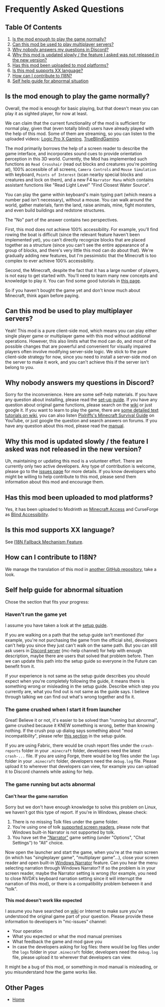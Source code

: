 # Frequently Asked Questions

## Table Of Contents

1. [Is the mod enough to play the game normally?](#is-the-mod-enough-to-play-the-game-normally)
2. [Can this mod be used to play multiplayer servers?](#can-this-mod-be-used-to-play-multiplayer-servers)
3. [Why nobody answers my questions in Discord?](#why-nobody-answers-my-questions-in-discord)
4. [Why this mod is updated slowly / the feature I asked was not released in the new version?](#why-this-mod-is-updated-slowly--the-feature-i-asked-was-not-released-in-the-new-version)
5. [Has this mod been uploaded to mod platforms?](#has-this-mod-been-uploaded-to-mod-platforms)
6. [Is this mod supports XX language?](#is-this-mod-supports-xx-language)
7. [How can I contribute to I18N?](#how-can-i-contribute-to-i18n)
8. [Self help guide for abnormal situation](#self-help-guide-for-abnormal-situation)

## Is the mod enough to play the game normally?

Overall, the mod is enough for basic playing, but that doesn't mean you can play it as sighted player, for now at least.

We can claim that the current functionality of the mod is sufficient for normal play, given that (even totally blind) users have already played with the help of this mod. Some of them are streaming, so you can listen to the uploaded videos: [Logic Pro X Gaming](https://www.youtube.com/@LogicProXGaming/search?query=minecraft), [TrueBlindGaming](https://www.youtube.com/@TrueBlindGaming/search?query=minecraft).

The mod primarily borrows the help of a screen reader to describe the game interface, and incorporates sound cues to provide orientation perception in this 3D world.
Currently, the Mod has implemented such functions as `Read Crosshair` (read out blocks and creatures you're pointing at), 100% accessible of all screens, `Camera Controls` and `Mouse Simulation` with keyboard, `Points of Interest` (scan nearby special blocks and creatures and lock on them), and a new F4 `Narrator Manu` which contains assistant functions like "Read Light Level" "Find Closest Water Source".

You can play the game within keyboard's main typing part (which means a number pad isn't necessary), without a mouse. You can walk around the world, gather materials, farm the land, raise animals, mine, fight monsters, and even build buildings and redstone structures.

The "No" part of the answer contains two perspectives.

First, this mod does not achieve 100% accessibility.
For example, you'll find rowing the boat is difficult (since the relevant feature haven't been implemented yet), you can't directly recognize blocks that are placed together as a structure (since you can't see the entire appearance of a group of blocks, and there's very little this mod can do about that).
We're gradually adding new features, but I'm pessimistic that the Minecraft is too complex to ever achieve 100% accessibility.

Second, the Minecraft, despite the fact that it has a large number of players, is not easy to get started with. You'll need to learn many new concepts and knowledge to play it. You can find some good tutorials in [this page](/docs/good-resources.md#tutorial-resources).

So if you haven't bought the game yet and don't know much about Minecraft, think again before paying.

## Can this mod be used to play multiplayer servers?

Yeah! This mod is a pure client-side mod, which means you can play either single player game or multiplayer game with this mod without additional operations.
However, this also limits what the mod can do, and most of the possible changes that are powerful and convenient for visually impaired players often involve modifying server-side logic.
We stick to the pure client-side strategy for now, since you need to install a server-side mod on the server to make it work, and you can't achieve this if the server isn't belong to you.

## Why nobody answers my questions in Discord?

Sorry for the inconvenience. Here are some self-help materials.
If you have any question about installing, please read the [set-up guide](/docs/setup/basic.md).
If you have any question about original game functions, please search on the [wiki](https://minecraft.wiki/w/Special:Search?scope=internal) or just google it.
If you want to learn to play the game, there are [some detailed text tutorials on wiki](https://minecraft.wiki/w/Tutorials), you can also listen [Pixlriffs's Minecraft Survival Guide](https://www.youtube.com/watch?v=VfpHTJsn9I4&list=PLgENJ0iY3XBjmydGuzYTtDwfxuR6lN8KC) on YouTube, or just google the question and search answers on forums.
If you have any question about this mod, please read the [manual](/README.md).

## Why this mod is updated slowly / the feature I asked was not released in the new version?

Uh, maintaining or updating this mod is a volunteer effort.
There are currently only two active developers.
Any type of contribution is welcome, please go to the [issues page](https://github.com/khanshoaib3/minecraft-access/issues) for more details.
If you know developers who might be willing to help contribute to this mod, please send them information about this mod and encourage them.

## Has this mod been uploaded to mod platforms?

Yes, it has been uploaded to Modrinth as [Minecraft Access](https://modrinth.com/mod/minecraft-access) and CurseForge as [Blind Accessibility](https://www.curseforge.com/minecraft/mc-mods/blind-accessibility).

## Is this mod supports XX language?

See [I18N Fallback Mechanism Feature](/docs/features.md#i18n-fallback-mechanism).

## How can I contribute to I18N?

We manage the translation of this mod in [another GitHub repository](https://github.com/khanshoaib3/minecraft-access-i18n#minecraft-access-i18n), take a look.

## Self help guide for abnormal situation

Chose the section that fits your progress:

### Haven't run the game yet

I assume you have taken a look at the [setup guide](/docs/setup/basic.md).

If you are walking on a path that the setup guide isn't mentioned (for example, you're not purchasing the game from the official site), developers can't help you since they just can't walk on the same path.
But you can still ask users in [Discord server](https://discord.gg/yQjjsDqWQX) (mc-help channel) for help with enough description, maybe there are users that solved that problem before.
Then we can update this path into the setup guide so everyone in the Future can benefit from it.

If your experience is not same as the setup guide describes you should expect when you're completely following the guide, it means there is something wrong or misleading in the setup guide.
Describe which step you currently are, what you find out is not same as the guide says.
I believe through talking we can find out what's wrong together and fix it.

### The game crushed when I start it from launcher

Great! Believe it or not, it's easier to be solved than "running but abnormal", game crushed because it KNEW something is wrong, better than knowing nothing.
If the crush pop up dialog says something about "mod incompatibility", please refer [this section](/docs/setup/basic.md#update-the-game-and-mods) in the setup guide.

If you are using Fabric, there would be crush report files under the `crash-reports` folder in your `.minecraft` folder, developers need the latest `crash-...` file.
If you are using Forge, there would be log files under the `logs` folder in your `.minecraft` folder, developers need the `debug.log` file.
Please upload it to wherever that developers can view, for example you can upload it to Discord channels while asking for help.

### The game running but acts abnormal

#### Can't hear the game narration

Sorry but we don't have enough knowledge to solve this problem on Linux, we haven't got this type of report.
If you're in Windows, please check:

1. There is no missing Tolk files under the game folder.
2. You're using one of tolk [supported screen readers](https://github.com/ndarilek/tolk?tab=readme-ov-file#supported-screen-readers), please note that Windows built-in Narrator is not supported by tolk.
3. You have set the ["Narrator"](https://minecraft.wiki/w/Options#Chat_Settings) game setting (under "Options", "Chat Settings") to "All" choice.

Now open the launcher and start the game, when you're at the main screen (in which has "singleplayer game", "multiplayer game"...), close your screen reader and open built-in [Windows Narrator](https://support.microsoft.com/en-us/windows/complete-guide-to-narrator-e4397a0d-ef4f-b386-d8ae-c172f109bdb1) feature. Can you hear the menu selecting narration through Windows Narrator? If so the problem is in your screen reader, maybe the Narrator setting is wrong (for example, you need to close NVDA's
keyboard narration setting since it will interrupt the narration of this mod), or there is a compatibility problem between it and "tolk".

#### This mod doesn't work like expected

I assume you have searched on [wiki](https://minecraft.wiki) or Internet to make sure you've understood the original game part of your question.
Please provide these information to developers in "mc-issues" channel:

* Your operation
* What you expected or what the mod manual premises
* What feedback the game and mod gave you
* In case the developers asking for log files: there would be log files under the `logs` folder in your `.minecraft` folder, developers need the `debug.log` file, please upload it to wherever that developers can view.

It might be a bug of this mod, or something in mod manual is misleading, or you misunderstand how the game works like.

## Other Pages

* [Home](/README.md)